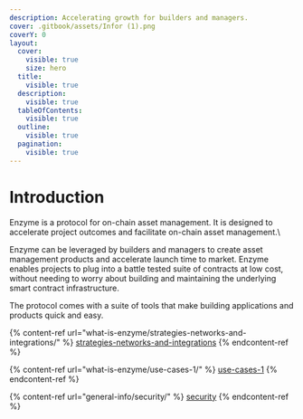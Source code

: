 ```yaml
---
description: Accelerating growth for builders and managers.
cover: .gitbook/assets/Infor (1).png
coverY: 0
layout:
  cover:
    visible: true
    size: hero
  title:
    visible: true
  description:
    visible: true
  tableOfContents:
    visible: true
  outline:
    visible: true
  pagination:
    visible: true
---
```


# Introduction

Enzyme is a protocol for on-chain asset management. It is designed to accelerate project outcomes and facilitate on-chain asset management.\


Enzyme can be leveraged by builders and managers to create asset management products and accelerate launch time to market. Enzyme enables projects to plug into a battle tested suite of contracts at low cost, without needing to worry about building and maintaining the underlying smart contract infrastructure. &#x20;

The protocol comes with a suite of tools that make building applications and products quick and easy.&#x20;

{% content-ref url="what-is-enzyme/strategies-networks-and-integrations/" %}
[strategies-networks-and-integrations](what-is-enzyme/strategies-networks-and-integrations/)
{% endcontent-ref %}

{% content-ref url="what-is-enzyme/use-cases-1/" %}
[use-cases-1](what-is-enzyme/use-cases-1/)
{% endcontent-ref %}

{% content-ref url="general-info/security/" %}
[security](general-info/security/)
{% endcontent-ref %}
